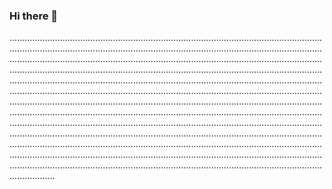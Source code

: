 ### Hi there 👋

..............................................................................................................................................................................................................................................................................................................................................................................................................................................................................................................................................................................................................................................................................................................................................................................................................................................................................................................................................................................................................................................................................................................................................................................................................................................................................................................................................................................................................................................................................................................................................................................................................................................................................................